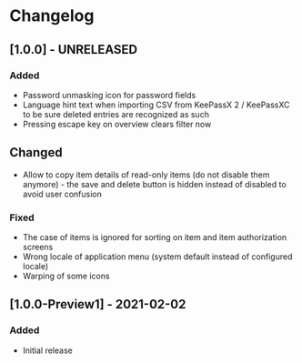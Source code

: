 # Changelog

## [1.0.0] - UNRELEASED

### Added
- Password unmasking icon for password fields
- Language hint text when importing CSV from KeePassX 2 / KeePassXC to be sure deleted entries are recognized as such
- Pressing escape key on overview clears filter now

## Changed
- Allow to copy item details of read-only items (do not disable them anymore) - the save and delete button is hidden instead of disabled to avoid user confusion

### Fixed
- The case of items is ignored for sorting on item and item authorization screens
- Wrong locale of application menu (system default instead of configured locale)
- Warping of some icons

## [1.0.0-Preview1] - 2021-02-02

### Added
- Initial release
